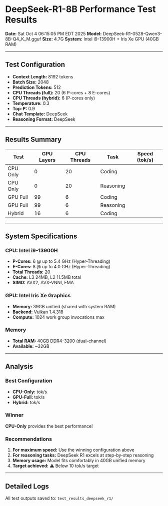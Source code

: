 # DeepSeek-R1-8B Performance Test Results

**Date:** Sat Oct  4 06:15:05 PM EDT 2025
**Model:** DeepSeek-R1-0528-Qwen3-8B-Q4_K_M.gguf
**Size:** 4.7G
**System:** Intel i9-13900H + Iris Xe GPU (40GB RAM)

---

## Test Configuration

- **Context Length:** 8192 tokens
- **Batch Size:** 2048
- **Prediction Tokens:** 512
- **CPU Threads (full):** 20 (6 P-cores + 8 E-cores)
- **CPU Threads (hybrid):** 6 (P-cores only)
- **Temperature:** 0.3
- **Top-P:** 0.9
- **Chat Template:** DeepSeek
- **Reasoning Format:** DeepSeek

---

## Results Summary

| Test | GPU Layers | CPU Threads | Task | Speed (tok/s) |
|------|-----------|-------------|------|---------------|
| CPU Only | 0 | 20 | Coding |  |
| CPU Only | 0 | 20 | Reasoning |  |
| GPU Full | 99 | 6 | Coding |  |
| GPU Full | 99 | 6 | Reasoning |  |
| Hybrid | 16 | 6 | Coding |  |

---

## System Specifications

### CPU: Intel i9-13900H
- **P-Cores:** 6 @ up to 5.4 GHz (Hyper-Threading)
- **E-Cores:** 8 @ up to 4.0 GHz (Hyper-Threading)
- **Total Threads:** 20
- **Cache:** L3 24MB, L2 11.5MB total
- **SIMD:** AVX2, AVX-VNNI, FMA

### GPU: Intel Iris Xe Graphics
- **Memory:** 39GB unified (shared with system RAM)
- **Backend:** Vulkan 1.4.318
- **Compute:** 1024 work group invocations max

### Memory
- **Total RAM:** 40GB DDR4-3200 (dual-channel)
- **Available:** ~32GB

---

## Analysis

### Best Configuration

- **CPU-Only:**  tok/s
- **GPU-Full:**  tok/s  
- **Hybrid:**  tok/s

### Winner
**CPU-Only** provides the best performance!

### Recommendations

1. **For maximum speed:** Use the winning configuration above
2. **For reasoning tasks:** DeepSeek R1 excels at step-by-step reasoning
3. **Memory usage:** Model fits comfortably in 40GB unified memory
4. **Target achieved:** ⚠️  Below 10 tok/s target

---

## Detailed Logs

All test outputs saved to: `test_results_deepseek_r1/`

